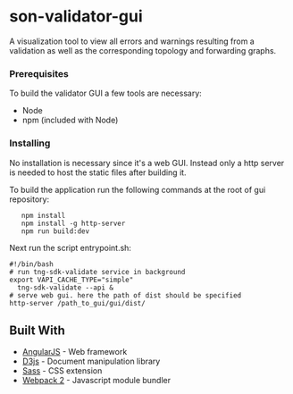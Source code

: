# son-validator-gui

A visualization tool to view all errors and warnings resulting from a validation as well as the corresponding topology and forwarding graphs.

### Prerequisites

To build the validator GUI a few tools are necessary:
  * Node
  * npm (included with Node)

### Installing

No installation is necessary since it's a web GUI. Instead only a http server
is needed to host the static files after building it.

To build the application run the following commands at the root of gui repository:

```npm install request
   npm install
   npm install -g http-server
   npm run build:dev
```

Next run the script entrypoint.sh:
```
#!/bin/bash
# run tng-sdk-validate service in background
export VAPI_CACHE_TYPE="simple"
  tng-sdk-validate --api &
# serve web gui. here the path of dist should be specified
http-server /path_to_gui/gui/dist/

```


## Built With

* [AngularJS](https://angularjs.org/) - Web framework
* [D3js](https://d3js.org/) - Document manipulation library
* [Sass](http://sass-lang.com/) - CSS extension
* [Webpack 2](https://webpack.js.org/) - Javascript module bundler
